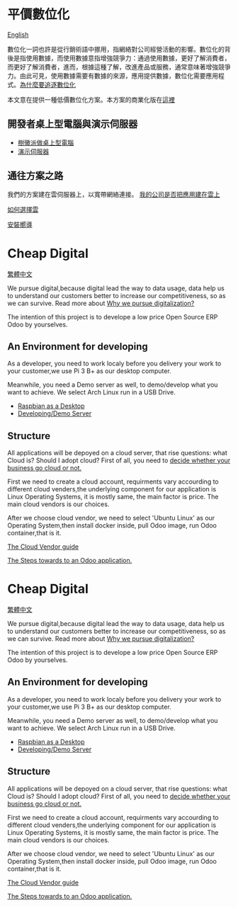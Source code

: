 #  平價數位化

[English](https://github.com/tacticlink/cheapdigital/blob/master/README_en.md)

數位化一詞也許是從行銷術語中挪用，指網絡對公司經營活動的影響。數位化的背後是指使用數據，而使用數據意指增強競爭力：通過使用數據，更好了解消費者，而更好了解消費者，進而，根據這種了解，改進產品或服務，通常意味著增強競爭力。由此可見，使用數據需要有數據的來源，應用提供數據，數位化需要應用程式。[為什麼要追逐數位化](https://github.com/tacticlink/cheapdigital/blob/master/basis/pursue-digital_zh.md)

本文意在提供一種低價數位化方案。本方案的商業化版在[這裡](https://www.tacticlink.com)

## 開發者桌上型電腦與演示伺服器

- [樹黴派做桌上型電腦](https://github.com/tacticlink/cheapdigital/blob/master/dev/raspbian-desktop_zh.md)
- [演示伺服器](https://github.com/tacticlink/cheapdigital/blob/master/dev/demo-server_zh.md)

## 通往方案之路

我們的方案建在雲伺服器上，以寬帶網絡連接。 [我的公司是否把應用建在雲上](https://github.com/tacticlink/cheapdigital/blob/master/basis/go-cloud_zh.md)

[如何選擇雲](https://github.com/tacticlink/cheapdigital/blob/master/basis/cloud-guide_zh.md)

[安裝嚮導](https://github.com/tacticlink/cheapdigital/blob/master/dev/towards-applications_zh.md)

# Cheap Digital  

[繁體中文](https://github.com/tacticlink/cheapdigital)

We pursue digital,because digital lead the way to data usage, data help us to understand our customers better to increase our competitiveness, so as we can survive. Read more about [Why we pursue digitalization?](https://github.com/tacticlink/cheapdigital/blob/master/basis/pursue-digital.md)

The intention of this project is to develope a low price Open Source ERP Odoo by yourselves. 

## An Environment for developing

As a developer, you need to work localy before you delivery your work to your customer,we use Pi 3 B+ as our desktop computer.

Meanwhile, you need a Demo server as well, to demo/develop what you want to achieve. We select Arch Linux run in a USB Drive.

- [Raspbian as a Desktop](https://github.com/tacticlink/cheapdigital/blob/master/dev/raspbian-desktop.md)
- [Developing/Demo Server](https://github.com/tacticlink/cheapdigital/blob/master/dev/demo-server.md)

## Structure

All applications will be depoyed on a cloud server, that rise questions: what Cloud is? Should I adopt cloud? First of all, you need to [decide whether your business go cloud or not.](https://github.com/tacticlink/cheapdigital/blob/master/basis/go-cloud.md)

First we need to create a cloud account, requirments vary accourding to different cloud venders,the underlying component for our application is Linux Operating Systems, it is mostly same, the main factor is price. The main cloud vendors is our choices.

After we choose cloud vendor, we need to select 'Ubuntu Linux' as our Operating System,then install docker inside, pull Odoo image, run Odoo container,that is it.

[The Cloud Vendor guide](https://github.com/tacticlink/cheapdigital/blob/master/basis/cloud-guide.md)

[The Steps towards to an Odoo application.](https://github.com/tacticlink/cheapdigital/blob/master/dev/towards-applications.md)


# Cheap Digital  

[繁體中文](https://github.com/tacticlink/cheapdigital)

We pursue digital,because digital lead the way to data usage, data help us to understand our customers better to increase our competitiveness, so as we can survive. Read more about [Why we pursue digitalization?](https://github.com/tacticlink/cheapdigital/blob/master/basis/pursue-digital.md)

The intention of this project is to develope a low price Open Source ERP Odoo by yourselves. 

## An Environment for developing

As a developer, you need to work localy before you delivery your work to your customer,we use Pi 3 B+ as our desktop computer.

Meanwhile, you need a Demo server as well, to demo/develop what you want to achieve. We select Arch Linux run in a USB Drive.

- [Raspbian as a Desktop](https://github.com/tacticlink/cheapdigital/blob/master/dev/raspbian-desktop.md)
- [Developing/Demo Server](https://github.com/tacticlink/cheapdigital/blob/master/dev/demo-server.md)

## Structure

All applications will be depoyed on a cloud server, that rise questions: what Cloud is? Should I adopt cloud? First of all, you need to [decide whether your business go cloud or not.](https://github.com/tacticlink/cheapdigital/blob/master/basis/go-cloud.md)

First we need to create a cloud account, requirments vary accourding to different cloud venders,the underlying component for our application is Linux Operating Systems, it is mostly same, the main factor is price. The main cloud vendors is our choices.

After we choose cloud vendor, we need to select 'Ubuntu Linux' as our Operating System,then install docker inside, pull Odoo image, run Odoo container,that is it.

[The Cloud Vendor guide](https://github.com/tacticlink/cheapdigital/blob/master/basis/cloud-guide.md)

[The Steps towards to an Odoo application.](https://github.com/tacticlink/cheapdigital/blob/master/dev/towards-applications.md)
